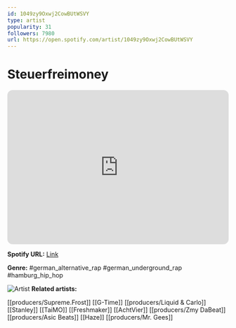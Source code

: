 ```yaml
---
id: 1049zy9Oxwj2CowBUtWSVY
type: artist
popularity: 31
followers: 7980
url: https://open.spotify.com/artist/1049zy9Oxwj2CowBUtWSVY
---
```

# Steuerfreimoney

<iframe style="border-radius:12px" src="https://open.spotify.com/embed/artist/1049zy9Oxwj2CowBUtWSVY" width="100%" height="352" frameBorder="0" allowfullscreen="" allow="autoplay; clipboard-write; encrypted-media; fullscreen; picture-in-picture" loading="lazy"></iframe>

**Spotify URL:** [Link](https://open.spotify.com/artist/1049zy9Oxwj2CowBUtWSVY)

**Genre:**  #german_alternative_rap #german_underground_rap #hamburg_hip_hop

![Artist](https://i.scdn.co/image/ab6761610000e5eb69c454d244da51195934b79d)
**Related artists:**

[[producers/Supreme.Frost]]
[[G-Time]]
[[producers/Liquid & Carlo]]
[[Stanley]]
[[TaiMO]]
[[Freshmaker]]
[[AchtVier]]
[[producers/Zmy DaBeat]]
[[producers/Asic Beats]]
[[Haze]]
[[producers/Mr. Gees]]
